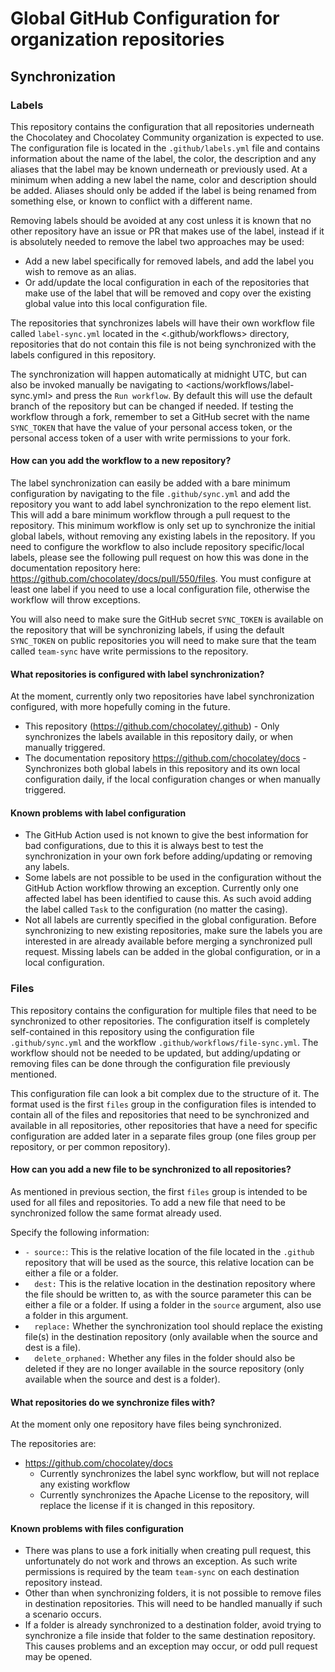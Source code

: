 # Global GitHub Configuration for organization repositories

## Synchronization

### Labels

This repository contains the configuration that all repositories underneath the Chocolatey and Chocolatey Community organization is expected to use.
The configuration file is located in the `.github/labels.yml` file and contains information about the name of the label, the color, the description and any aliases that the label may be known underneath or previously used.
At a minimum when adding a new label the name, color and description should be added. Aliases should only be added if the label is being renamed from something else, or known to conflict with a different name.

Removing labels should be avoided at any cost unless it is known that no other repository have an issue or PR that makes use of the label, instead if it is absolutely needed to remove the label two approaches may be used:

- Add a new label specifically for removed labels, and add the label you wish to remove as an alias.
- Or add/update the local configuration in each of the repositories that make use of the label that will be removed and copy over the existing global value into this local configuration file.

The repositories that synchronizes labels will have their own workflow file called `label-sync.yml` located in the <.github/workflows> directory, repositories that do not contain this file is not being synchronized with the labels
configured in this repository.

The synchronization will happen automatically at midnight UTC, but can also be invoked manually be navigating to <actions/workflows/label-sync.yml> and press the `Run workflow`. By default this will use the default branch of the repository
but can be changed if needed. If testing the workflow through a fork, remember to set a GitHub secret with the name `SYNC_TOKEN` that have the value of your personal access token, or the personal access token of a user with write permissions to
your fork.

#### How can you add the workflow to a new repository?

The label synchronization can easily be added with a bare minimum configuration by navigating to the file `.github/sync.yml` and add the repository you want to add label synchronization to the repo element list.
This will add a bare minimum workflow through a pull request to the repository. This minimum workflow is only set up to synchronize the initial global labels, without removing any existing labels in the repository.
If you need to configure the workflow to also include repository specific/local labels, please see the following pull request on how this was done in the documentation repository here: https://github.com/chocolatey/docs/pull/550/files.
You must configure at least one label if you need to use a local configuration file, otherwise the workflow will throw exceptions.

You will also need to make sure the GitHub secret `SYNC_TOKEN` is available on the repository that will be synchronizing labels, if using the default `SYNC_TOKEN` on public repositories you will need to make sure that the team called `team-sync` have write permissions to the repository.

#### What repositories is configured with label synchronization?

At the moment, currently only two repositories have label synchronization configured, with more hopefully coming in the future.

- This repository (<https://github.com/chocolatey/.github>) - Only synchronizes the labels available in this repository daily, or when manually triggered.
- The documentation repository <https://github.com/chocolatey/docs> - Synchronizes both global labels in this repository and its own local configuration daily, if the local configuration changes or when manually triggered.

#### Known problems with label configuration

- The GitHub Action used is not known to give the best information for bad configurations, due to this it is always best to test the synchronization in your own fork before adding/updating or removing any labels.
- Some labels are not possible to be used in the configuration without the GitHub Action workflow throwing an exception. Currently only one affected label has been identified to cause this. As such avoid adding the label called `Task` to the configuration (no matter the casing).
- Not all labels are currently specified in the global configuration. Before synchronizing to new existing repositories, make sure the labels you are interested in are already available before merging a synchronized pull request.
  Missing labels can be added in the global configuration, or in a local configuration.

### Files

This repository contains the configuration for multiple files that need to be synchronized to other repositories. The configuration itself is completely self-contained in this repository using the configuration file `.github/sync.yml` and the workflow `.github/workflows/file-sync.yml`.
The workflow should not be needed to be updated, but adding/updating or removing files can be done through the configuration file previously mentioned.

This configuration file can look a bit complex due to the structure of it.
The format used is the first `files` group in the configuration files is intended to contain all of the files and repositories that need to be synchronized and available in all repositories, other repositories
that have a need for specific configuration are added later in a separate files group (one files group per repository, or per common repository).

#### How can you add a new file to be synchronized to all repositories?

As mentioned in previous section, the first `files` group is intended to be used for all files and repositories.
To add a new file that need to be synchronized follow the same format already used.

Specify the following information:

- `- source:`: This is the relative location of the file located in the `.github` repository that will be used as the source, this relative location can be either a file or a folder.
- `  dest:` This is the relative location in the destination repository where the file should be written to, as with the source parameter this can be either a file or a folder. If using a folder in the `source` argument, also use a folder in this argument.
- `  replace:` Whether the synchronization tool should replace the existing file(s) in the destination repository (only available when the source and dest is a file).
- `  delete_orphaned:` Whether any files in the folder should also be deleted if they are no longer available in the source repository (only available when the source and dest is a folder).

#### What repositories do we synchronize files with?

At the moment only one repository have files being synchronized.

The repositories are:

- <https://github.com/chocolatey/docs>
  - Currently synchronizes the label sync workflow, but will not replace any existing workflow
  - Currently synchronizes the Apache License to the repository, will replace the license if it is changed in this repository.

#### Known problems with files configuration

- There was plans to use a fork initially when creating pull request, this unfortunately do not work and throws an exception. As such write permissions is required by the team `team-sync` on each destination repository instead.
- Other than when synchronizing folders, it is not possible to remove files in destination repositories. This will need to be handled manually if such a scenario occurs.
- If a folder is already synchronized to a destination folder, avoid trying to synchronize a file inside that folder to the same destination repository. This causes problems and an exception may occur, or odd pull request may be opened.
